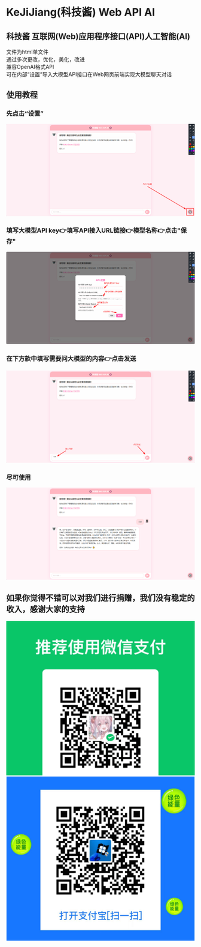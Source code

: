 # KeJiJiang(科技酱) Web API AI
## 科技酱 互联网(Web)应用程序接口(API)人工智能(AI)
文件为html单文件  
通过多次更改，优化，美化，改进  
兼容OpenAI格式API  
可在内部“设置”导入大模型API接口在Web网页前端实现大模型聊天对话
## 使用教程
### 先点击“设置”
![教程1](./img/1.jpg)
### 填写大模型API key👉填写API接入URL链接👉模型名称👉点击"保存"
![教程2](./img/2.jpg)
### 在下方款中填写需要问大模型的内容👉点击发送
![教程3](./img/3.jpg)
### 尽可使用
![教程4](./img/4.jpg)



## 如果你觉得不错可以对我们进行捐赠，我们没有稳定的收入，感谢大家的支持
![WeChat](./img/wechat.jpg)![AliPay](./img/alipay.png)

